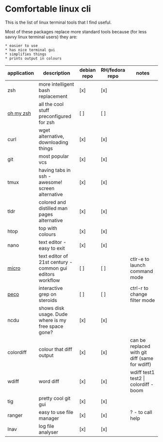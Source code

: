 # Comfortable linux cli

This is the list of linux terminal tools that I find useful.

Most of these packages replace more standard tools because (for less savvy linux terminal users) they are:

    * easier to use
    * has nice terminal gui
    * simplifies things
    * prints output in colours


| application | description | debian repo | RH/fedora repo | notes |
|-------------|-------------|-------------|----------------|-------|
| zsh | more intelligent bash replacement | [x] | [x]
| [oh my zsh](https://github.com/robbyrussell/oh-my-zsh) | all the cool stuff preconfigured for zsh | [ ] | [ ] 
| curl | wget alternative, downloading things | [x] | [x]
| git | most popular vcs | [x] | [x] |
| tmux | having tabs in ssh - awesome! screen alternative | [x] | [x]
| tldr | colored and distilled man pages alternative | [x] | [x]
| htop | top with colours | [x] | [x]
| nano | text editor - easy to exit | [x] | [x]
| [micro](https://github.com/zeit/micro) | text editor of 21st century - common gui editors workflow | [ ] | [ ] | ctlr-e to launch command mode
| [peco](https://github.com/peco/peco) | interactive grep on steroids | [ ] | [ ] | ctrl-r to change filter mode
| ncdu | shows disk usage. Dude where is my free space gone? | [x] | [x]
| colordiff | colour that diff output | [x] | [x] | can be replaced with git diff (same for wdiff)
| wdiff | word diff | [x] | [x] | wdiff test1 test2 \| colordiff - boom
| tig | pretty cool git gui | [x] | [x]
| ranger | easy to use file manager | [x] | [x] | ? - to call help
| lnav | log file analyser | [x] | [x]
